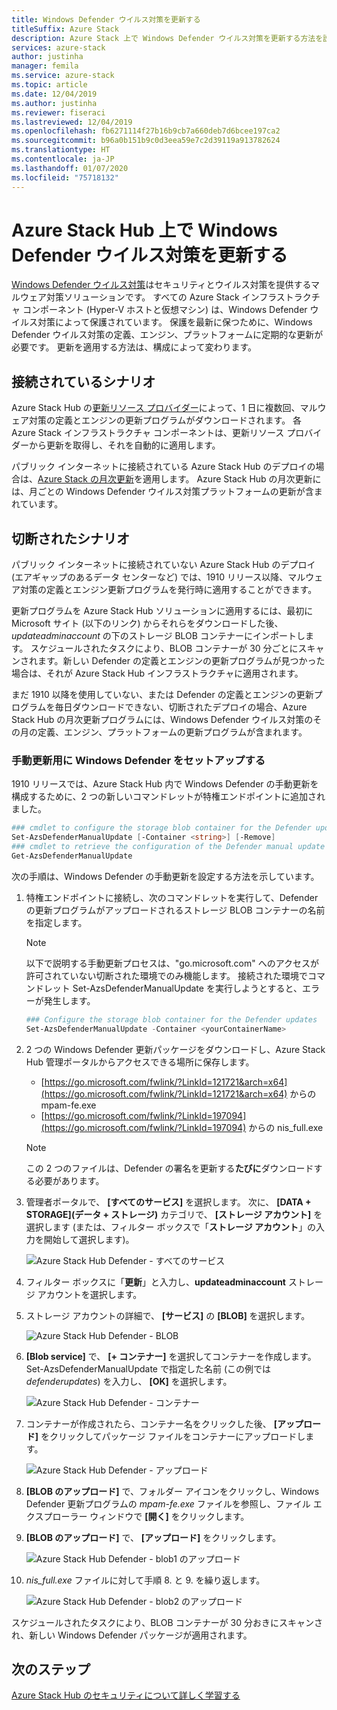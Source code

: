 ```yaml
---
title: Windows Defender ウイルス対策を更新する
titleSuffix: Azure Stack
description: Azure Stack 上で Windows Defender ウイルス対策を更新する方法を説明します
services: azure-stack
author: justinha
manager: femila
ms.service: azure-stack
ms.topic: article
ms.date: 12/04/2019
ms.author: justinha
ms.reviewer: fiseraci
ms.lastreviewed: 12/04/2019
ms.openlocfilehash: fb6271114f27b16b9cb7a660deb7d6bcee197ca2
ms.sourcegitcommit: b96a0b151b9c0d3eea59e7c2d39119a913782624
ms.translationtype: HT
ms.contentlocale: ja-JP
ms.lasthandoff: 01/07/2020
ms.locfileid: "75718132"
---
```

# <a name="update-windows-defender-antivirus-on-azure-stack-hub"></a>Azure Stack Hub 上で Windows Defender ウイルス対策を更新する

[Windows Defender ウイルス対策](https://docs.microsoft.com/windows/security/threat-protection/windows-defender-antivirus/windows-defender-antivirus-in-windows-10)はセキュリティとウイルス対策を提供するマルウェア対策ソリューションです。 すべての Azure Stack インフラストラクチャ コンポーネント (Hyper-V ホストと仮想マシン) は、Windows Defender ウイルス対策によって保護されています。 保護を最新に保つために、Windows Defender ウイルス対策の定義、エンジン、プラットフォームに定期的な更新が必要です。 更新を適用する方法は、構成によって変わります。

## <a name="connected-scenario"></a>接続されているシナリオ

Azure Stack Hub の[更新リソース プロバイダー](azure-stack-updates.md#the-update-resource-provider)によって、1 日に複数回、マルウェア対策の定義とエンジンの更新プログラムがダウンロードされます。 各 Azure Stack インフラストラクチャ コンポーネントは、更新リソース プロバイダーから更新を取得し、それを自動的に適用します。

パブリック インターネットに接続されている Azure Stack Hub のデプロイの場合は、[Azure Stack の月次更新](azure-stack-apply-updates.md)を適用します。 Azure Stack Hub の月次更新には、月ごとの Windows Defender ウイルス対策プラットフォームの更新が含まれています。

## <a name="disconnected-scenario"></a>切断されたシナリオ

パブリック インターネットに接続されていない Azure Stack Hub のデプロイ (エアギャップのあるデータ センターなど) では、1910 リリース以降、マルウェア対策の定義とエンジン更新プログラムを発行時に適用することができます。 

更新プログラムを Azure Stack Hub ソリューションに適用するには、最初に Microsoft サイト (以下のリンク) からそれらをダウンロードした後、*updateadminaccount* の下のストレージ BLOB コンテナーにインポートします。 スケジュールされたタスクにより、BLOB コンテナーが 30 分ごとにスキャンされます。新しい Defender の定義とエンジンの更新プログラムが見つかった場合は、それが Azure Stack Hub インフラストラクチャに適用されます。 

まだ 1910 以降を使用していない、または Defender の定義とエンジンの更新プログラムを毎日ダウンロードできない、切断されたデプロイの場合、Azure Stack Hub の月次更新プログラムには、Windows Defender ウイルス対策のその月の定義、エンジン、プラットフォームの更新プログラムが含まれます。 


### <a name="set-up-windows-defender-for-manual-updates"></a>手動更新用に Windows Defender をセットアップする 

1910 リリースでは、Azure Stack Hub 内で Windows Defender の手動更新を構成するために、2 つの新しいコマンドレットが特権エンドポイントに追加されました。 

```powershell 
### cmdlet to configure the storage blob container for the Defender updates 
Set-AzsDefenderManualUpdate [-Container <string>] [-Remove]  
### cmdlet to retrieve the configuration of the Defender manual update settings 
Get-AzsDefenderManualUpdate  
``` 

次の手順は、Windows Defender の手動更新を設定する方法を示しています。 

1. 特権エンドポイントに接続し、次のコマンドレットを実行して、Defender の更新プログラムがアップロードされるストレージ BLOB コンテナーの名前を指定します。 

   > [!NOTE] 
   > 以下で説明する手動更新プロセスは、"go.microsoft.com" へのアクセスが許可されていない切断された環境でのみ機能します。 接続された環境でコマンドレット Set-AzsDefenderManualUpdate を実行しようとすると、エラーが発生します。 

   ```powershell 
   ### Configure the storage blob container for the Defender updates 
   Set-AzsDefenderManualUpdate -Container <yourContainerName>
   ``` 

2. 2 つの Windows Defender 更新パッケージをダウンロードし、Azure Stack Hub 管理ポータルからアクセスできる場所に保存します。  

   * [https://go.microsoft.com/fwlink/?LinkId=121721&arch=x64](https://go.microsoft.com/fwlink/?LinkId=121721&arch=x64) からの mpam-fe.exe 
   * [https://go.microsoft.com/fwlink/?LinkId=197094](https://go.microsoft.com/fwlink/?LinkId=197094) からの nis_full.exe 

   > [!NOTE] 
   > この 2 つのファイルは、Defender の署名を更新する**たびに**ダウンロードする必要があります。 

3. 管理者ポータルで、 **[すべてのサービス]** を選択します。 次に、 **[DATA + STORAGE]\(データ + ストレージ\)** カテゴリで、 **[ストレージ アカウント]** を選択します (または、フィルター ボックスで「**ストレージ アカウント**」の入力を開始して選択します)。 

   ![Azure Stack Hub Defender - すべてのサービス](./media/azure-stack-security-av/image1.png)  

4. フィルター ボックスに「**更新**」と入力し、**updateadminaccount** ストレージ アカウントを選択します。 

5. ストレージ アカウントの詳細で、 **[サービス]** の **[BLOB]** を選択します。 

   ![Azure Stack Hub Defender - BLOB](./media/azure-stack-security-av/image2.png) 

6. **[Blob service]** で、 **[+ コンテナー]** を選択してコンテナーを作成します。 Set-AzsDefenderManualUpdate で指定した名前 (この例では *defenderupdates*) を入力し、 **[OK]** を選択します。 

   ![Azure Stack Hub Defender - コンテナー](./media/azure-stack-security-av/image3.png) 

7. コンテナーが作成されたら、コンテナー名をクリックした後、 **[アップロード]** をクリックしてパッケージ ファイルをコンテナーにアップロードします。 

   ![Azure Stack Hub Defender - アップロード](./media/azure-stack-security-av/image4.png) 

8. **[BLOB のアップロード]** で、フォルダー アイコンをクリックし、Windows Defender 更新プログラムの *mpam-fe.exe* ファイルを参照し、ファイル エクスプローラー ウィンドウで **[開く]** をクリックします。 

9. **[BLOB のアップロード]** で、 **[アップロード]** をクリックします。 

   ![Azure Stack Hub Defender - blob1 のアップロード](./media/azure-stack-security-av/image5.png) 

1. *nis_full.exe* ファイルに対して手順 8. と 9. を繰り返します。 

   ![Azure Stack Hub Defender - blob2 のアップロード](./media/azure-stack-security-av/image6.png)

スケジュールされたタスクにより、BLOB コンテナーが 30 分おきにスキャンされ、新しい Windows Defender パッケージが適用されます。  

## <a name="next-steps"></a>次のステップ

[Azure Stack Hub のセキュリティについて詳しく学習する](azure-stack-security-foundations.md)
